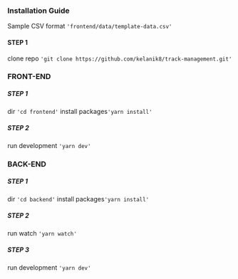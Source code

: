 ### Installation Guide

Sample CSV format  `'frontend/data/template-data.csv'`

#### STEP 1

clone repo `'git clone https://github.com/kelanik8/track-management.git'`

### FRONT-END

##### STEP 1
dir `'cd frontend'`
install packages`'yarn install'`

##### STEP 2

run development `'yarn dev'`



### BACK-END

##### STEP 1
dir `'cd backend'`
install packages`'yarn install'`

##### STEP 2

run watch `'yarn watch'`

##### STEP 3

run development `'yarn dev'`


